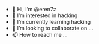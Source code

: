- 👋 Hi, I’m @eren7z
- 👀 I’m interested in hacking 
- 🌱 I’m currently learning hacking 
- 💞️ I’m looking to collaborate on ...
- 📫 How to reach me ...

<!---
eren7z/eren7z is a ✨ special ✨ repository because its `README.md` (this file) appears on your GitHub profile.
You can click the Preview link to take a look at your changes.
--->
